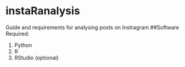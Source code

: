# instaRanalysis
Guide and requirements for analysing posts on Instragram
##Software Required:
1. Python
2. R
3. RStudio (optional)

##
